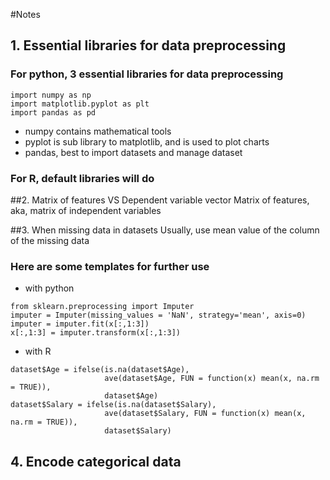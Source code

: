 #Notes

## 1. Essential libraries for data preprocessing
### For python, 3 essential libraries for data preprocessing
```
import numpy as np
import matplotlib.pyplot as plt
import pandas as pd
```
- numpy contains mathematical tools
- pyplot is sub library to matplotlib, and is used to plot charts
- pandas, best to import datasets and manage dataset

### For R, default libraries will do

##2. Matrix of features VS Dependent variable vector
Matrix of features, aka, matrix of independent variables

##3. When missing data in datasets
Usually, use mean value of the column of the missing data  
  
### Here are some templates for further use
- with python
```
from sklearn.preprocessing import Imputer
imputer = Imputer(missing_values = 'NaN', strategy='mean', axis=0)
imputer = imputer.fit(x[:,1:3])
x[:,1:3] = imputer.transform(x[:,1:3])
```
- with R
```
dataset$Age = ifelse(is.na(dataset$Age),
                     ave(dataset$Age, FUN = function(x) mean(x, na.rm = TRUE)), 
                     dataset$Age)
dataset$Salary = ifelse(is.na(dataset$Salary),
                     ave(dataset$Salary, FUN = function(x) mean(x, na.rm = TRUE)), 
                     dataset$Salary)
```
## 4. Encode categorical data


